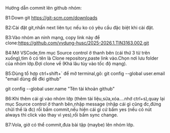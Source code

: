 Hướng dẫn commit lên github nhóm:

B1:Down git https://git-scm.com/downloads

B2:Cài đặt git,nhấn next liên tục nếu ko có yêu cầu đặc biệt khi cài đặt.

B3:Vào nhóm an ninh mạng, copy link này để clone:https://github.com/vvdung-husc/2025-2026.1.TIN3163.002.git

B4:Mở VSCode,tìm mục Source control ở thanh bên (cái thứ 3 từ trên xuống),tìm ô có tên là Clone repository,paste link vào.Chọn nơi lưu folder của nhóm lớp.Đợi clone về (Khá lâu tùy vào tốc độ mạng).

B5:Dùng tổ hợp ctrl+shift+` để mở terminal,gõ:
git config --global user.email "email dùng để đki github"

git config --global user.name "Tên tài khoản github"

B6:Khi thêm cái gì vào nhóm lớp (thêm tài liệu,sửa,xóa....nhớ ctrl+s),quay lại mục Source control ở thanh bên,nhập message (nhập cái gì cũng đc,đừng chửi thề là đc) rồi bấm commit,nếu hiện cái gì cứ bấm yes (nếu có nút always thì click vào thay vì yes),rồi bấm sync change.

B7:Vola, giờ có thể commit,đưa bài tập (maybe) lên nhóm lớp.